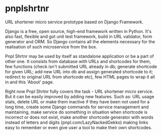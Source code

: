 # pnplshrtnr

URL shortener micro service prototype based on Django Framework.

Django is a free, open source, high-end framework written in Python. It's also fast, flexible and got unit test framework, build in URL validator, form generator and ORM. So Django contains all the elements necessary for the realisation of such microservice from the box.

Pnpl Shrtnr may be used by itself as standalone application or be a part of other one. It consists from database with URLs and shortcodes for them, few functions (check isn't submitted URL already in db; generate shortcode for given URL; add new URL into db and assign generated shortcode to it; redirect to original URL from shortcode etc), few HTML pages to wrap it all in and this 'About' page.

Right now Pnpl Shrtnr fully covers the task - URL shortener micro service. But it can be easily improved by adding new features. Such as: URL usage stats, delete URL or make them inactive if they have been not used for a long time, create some Django commands for service management and maintaining, make service do something in situation when shortcode is incorrect or does not exist, make another shortcode generator with words instead of letters and digits (pnpl.com/LazyNackedGekko) making links easy to remember or even give user a tool to make their own shortcodes.
